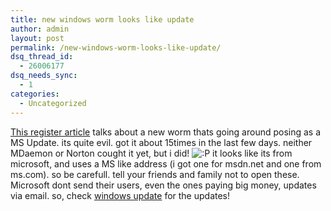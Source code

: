 ```yaml
---
title: new windows worm looks like update
author: admin
layout: post
permalink: /new-windows-worm-looks-like-update/
dsq_thread_id:
  - 26006177
dsq_needs_sync:
  - 1
categories:
  - Uncategorized
---
```

[This register article][1] talks about a new worm thats going around posing as a MS Update. its quite evil. got it about 15times in the last few days. neither MDaemon or Norton cought it yet, but i did! <img src="http://blog.lotas-smartman.net/wp-includes/images/smilies/icon_razz.gif" alt=":P" class="wp-smiley" /> it looks like its from microsoft, and uses a MS like address (i got one for msdn.net and one from ms.com). so be carefull. tell your friends and family not to open these. Microsoft dont send their users, even the ones paying big money, updates via email. so, check [windows update][2] for the updates!

 [1]: http://www.theregister.co.uk/content/56/32925.html
 [2]: http://windowsupdate.microsoft.com